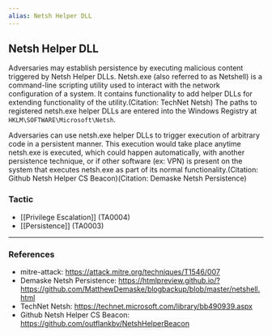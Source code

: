 ```yaml
---
alias: Netsh Helper DLL
---
```


## Netsh Helper DLL

Adversaries may establish persistence by executing malicious content triggered by Netsh Helper DLLs. Netsh.exe (also referred to as Netshell) is a command-line scripting utility used to interact with the network configuration of a system. It contains functionality to add helper DLLs for extending functionality of the utility.(Citation: TechNet Netsh) The paths to registered netsh.exe helper DLLs are entered into the Windows Registry at <code>HKLM\SOFTWARE\Microsoft\Netsh</code>.

Adversaries can use netsh.exe helper DLLs to trigger execution of arbitrary code in a persistent manner. This execution would take place anytime netsh.exe is executed, which could happen automatically, with another persistence technique, or if other software (ex: VPN) is present on the system that executes netsh.exe as part of its normal functionality.(Citation: Github Netsh Helper CS Beacon)(Citation: Demaske Netsh Persistence)


### Tactic

- [[Privilege Escalation]] (TA0004)
- [[Persistence]] (TA0003)


---
### References

- mitre-attack: https://attack.mitre.org/techniques/T1546/007
- Demaske Netsh Persistence: https://htmlpreview.github.io/?https://github.com/MatthewDemaske/blogbackup/blob/master/netshell.html
- TechNet Netsh: https://technet.microsoft.com/library/bb490939.aspx
- Github Netsh Helper CS Beacon: https://github.com/outflankbv/NetshHelperBeacon

